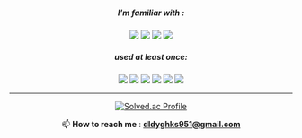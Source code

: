 <!-- <h1 align="center">Hi 👋, I'm yohwan</h1>
<h3 align="center">확장성 있는 깔끔한 애플리케이션 작성과,<br> IT 서비스로 문제를 해결하는 데 관심이 많은 <br> 서버 개발자 대학생 이요환입니다.</h3> -->
<div align=center>
<!-- - 🌱 확장성 있는, 효율적인 애플리케이션 코드 작성에 관심이 많습니다. OOP에 관심을 갖고 공부 중입니다. </center> <br>
<center> - 🌱 IT 서비스로 문제를 해결하는 것에 관심이 많습니다. </center> <br>
  <center> - 🌱 최근에 OS, Network, DB 등 기본적인 Computer Science에 관심을 갖고 공부 중입니다. </center>
 -->
<h5> I'm familiar with : </h5>  
  <img src="https://img.shields.io/badge/java-007396?style=for-the-badge&logo=java&logoColor=white"> 
  <img src="https://img.shields.io/badge/mysql-4479A1?style=for-the-badge&logo=mysql&logoColor=white">
  <img src="https://img.shields.io/badge/spring-6DB33F?style=for-the-badge&logo=spring&logoColor=white">
  <img src="https://img.shields.io/badge/amazonaws-232F3E?style=for-the-badge&logo=amazonaws&logoColor=white"> 
  
<h5>used at least once:</h5>
  <img src="https://img.shields.io/badge/python-3776AB?style=for-the-badge&logo=python&logoColor=white"> 
  <img src="https://img.shields.io/badge/html5-E34F26?style=for-the-badge&logo=html5&logoColor=white"> 
  <img src="https://img.shields.io/badge/css-1572B6?style=for-the-badge&logo=css3&logoColor=white"> 
  <img src="https://img.shields.io/badge/javascript-F7DF1E?style=for-the-badge&logo=javascript&logoColor=black"> 
  <img src="https://img.shields.io/badge/node.js-339933?style=for-the-badge&logo=Node.js&logoColor=white">
  <img src="https://img.shields.io/badge/express-000000?style=for-the-badge&logo=express&logoColor=white">


<br/>

---

<!-- ![bumstead-bumstead's GitHub stats](https://github-readme-stats-bumstead-bumstead.vercel.app/api?username=bumstead-bumstead&show_icons=true) -->

<!-- <p>&nbsp;<img align="center" src="https://github-readme-stats-bumstead-bumstead.vercel.app/api/top-langs?username=bumstead-bumstead&layout=compact" alt="bumstead-bumstead" /></p>
 -->
[![Solved.ac Profile](http://mazassumnida.wtf/api/v2/generate_badge?boj=isz06243)](https://solved.ac/isz06243/)

 📫 **How to reach me** : **dldyghks951@gmail.com**

</div>
